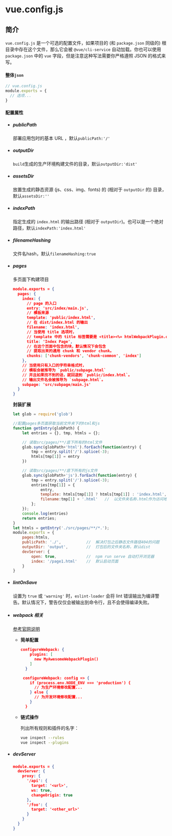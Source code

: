 # vue.config.js

## 简介

`vue.config.js` 是一个可选的配置文件，如果项目的 (和 `package.json` 同级的) 根目录中存在这个文件，那么它会被 `@vue/cli-service` 自动加载。你也可以使用 `package.json` 中的 `vue` 字段，但是注意这种写法需要你严格遵照 JSON 的格式来写。

#### 整体`json`

```js
// vue.config.js
module.exports = {
  // 选项...
}
```

#### 配置属性

- ##### publicPath

  部署应用包时的基本 URL ，默认`publicPath:'/'`

- ##### outputDir

  `build`生成的生产环境构建文件的目录，默认`outputDir:'dist'`

- ##### assetsDir

  放置生成的静态资源 (js、css、img、fonts) 的 (相对于 `outputDir` 的) 目录，默认`assetsDir:''`

- ##### indexPath

  指定生成的 `index.html` 的输出路径 (相对于 `outputDir`)。也可以是一个绝对路径，默认`indexPath:'index.html'`

- ##### filenameHashing

  文件名hash，默认`filenameHashing:true`

- ##### pages

  多页面下构建项目

  ```json
  module.exports = {
    pages: {
      index: {
        // page 的入口
        entry: 'src/index/main.js',
        // 模板来源
        template: 'public/index.html',
        // 在 dist/index.html 的输出
        filename: 'index.html',
        // 当使用 title 选项时，
        // template 中的 title 标签需要是 <title><%= htmlWebpackPlugin.options.title %></title>
        title: 'Index Page',
        // 在这个页面中包含的块，默认情况下会包含
        // 提取出来的通用 chunk 和 vendor chunk。
        chunks: ['chunk-vendors', 'chunk-common', 'index']
      },
      // 当使用只有入口的字符串格式时，
      // 模板会被推导为 `public/subpage.html`
      // 并且如果找不到的话，就回退到 `public/index.html`。
      // 输出文件名会被推导为 `subpage.html`。
      subpage: 'src/subpage/main.js'
    }
  }
  ```

  **封装扩展**

  ```js
  let glob = require('glob')
  
  //配置pages多页面获取当前文件夹下的html和js
  function getEntry(globPath) {
      let entries = {}, tmp, htmls = {};
  
      // 读取src/pages/**/底下所有的html文件
      glob.sync(globPath+'html').forEach(function(entry) {
          tmp = entry.split('/').splice(-3);
          htmls[tmp[1]] = entry
      })
  
      // 读取src/pages/**/底下所有的js文件
      glob.sync(globPath+'js').forEach(function(entry) {
          tmp = entry.split('/').splice(-3);
          entries[tmp[1]] = {
              entry,
              template: htmls[tmp[1]] ? htmls[tmp[1]] : 'index.html', //  当前目录没有有html则以共用的public/index.html作为模板
              filename:tmp[1] + '.html'   //  以文件夹名称.html作为访问地址
          };
      });
      console.log(entries)
      return entries;
  }
  let htmls = getEntry('./src/pages/**/*.');
  module.exports = {
      pages:htmls,
      publicPath: './',           //  解决打包之后静态文件路径404的问题
      outputDir: 'output',        //  打包后的文件夹名称，默认dist
      devServer: {
          open: true,             //  npm run serve 自动打开浏览器
          index: '/page1.html'    //  默认启动页面
      }
  }
  ```

- ##### lintOnSave

  设置为 `true` 或 `'warning'` 时，`eslint-loader` 会将 lint 错误输出为编译警告。默认情况下，警告仅仅会被输出到命令行，且不会使得编译失败。

- ##### webpack 相关

  [参考官网说明](https://cli.vuejs.org/zh/guide/webpack.html)

  - **简单配置**

    ```json
    configureWebpack: {
        plugins: [
          new MyAwesomeWebpackPlugin()
        ]
      }
    ```

    ```json
     configureWebpack: config => {
        if (process.env.NODE_ENV === 'production') {
          // 为生产环境修改配置...
        } else {
          // 为开发环境修改配置...
        }
      }
    ```

    

  - **链式操作**

    

    列出所有规则和插件的名字：

    ```bash
    vue inspect --rules
    vue inspect --plugins
    ```

    

- ##### devServer

  ```json
  module.exports = {
    devServer: {
      proxy: {
        '/api': {
          target: '<url>',
          ws: true,
          changeOrigin: true
        },
        '/foo': {
          target: '<other_url>'
        }
      }
    }
  }
  ```

  